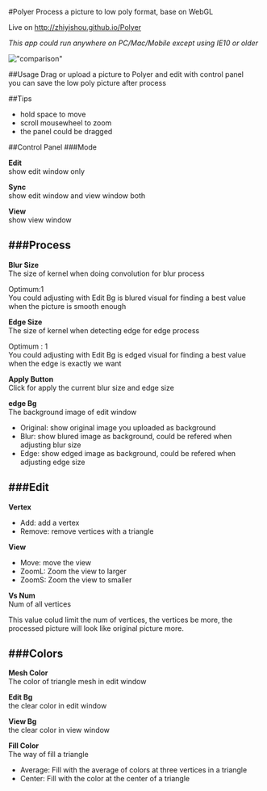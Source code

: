 #Polyer
Process a picture to low poly format, base on WebGL

Live on http://zhiyishou.github.io/Polyer

*This app could run anywhere on PC/Mac/Mobile except using IE10 or older*

!["comparison"](http://zhiyishou.github.io/Polyer/img/mao.jpg)

##Usage
Drag or upload a picture to Polyer and edit with control panel  
you can save the low poly picture after process

##Tips
* hold space to move
* scroll mousewheel to zoom
* the panel could be dragged


##Control Panel
###Mode

**Edit**  
show edit window only
  
**Sync**  
show edit window and view window both
  
**View**  
show view window

###Process
---

**Blur Size**  
The size of kernel when doing convolution for blur process

Optimum:1  
You could adjusting with Edit Bg is blured visual for finding a best value
when the picture is smooth enough

**Edge Size**  
The size of kernel when detecting edge for edge process

Optimum : 1  
You could adjusting with Edit Bg is edged visual for finding a best value
when the edge is exactly we want

**Apply Button**  
Click for apply the current blur size and edge size

**edge Bg**  
The background image of edit window

* Original: show original image you uploaded as background
* Blur: show blured image as background, could be refered when adjusting blur size
* Edge: show edged image as background, could be refered when adjusting edge size

###Edit
---

**Vertex**

* Add: add a vertex
* Remove: remove vertices with a triangle

**View**

* Move: move the view
* ZoomL: Zoom the view to larger
* ZoomS: Zoom the view to smaller

**Vs Num**  
Num of all vertices

This value colud limit the num of vertices, the vertices be more, the processed picture will look like original picture more.

###Colors
---

**Mesh Color**  
The color of triangle mesh in edit window

**Edit Bg**  
the clear color in edit window

**View Bg**  
the clear color in view window

**Fill Color**  
The way of fill a triangle

* Average: Fill with the average of colors at three vertices in a triangle 
* Center: Fill with the color at the center of a triangle
